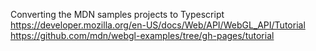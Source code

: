 
Converting the MDN samples projects to Typescript
https://developer.mozilla.org/en-US/docs/Web/API/WebGL_API/Tutorial
https://github.com/mdn/webgl-examples/tree/gh-pages/tutorial